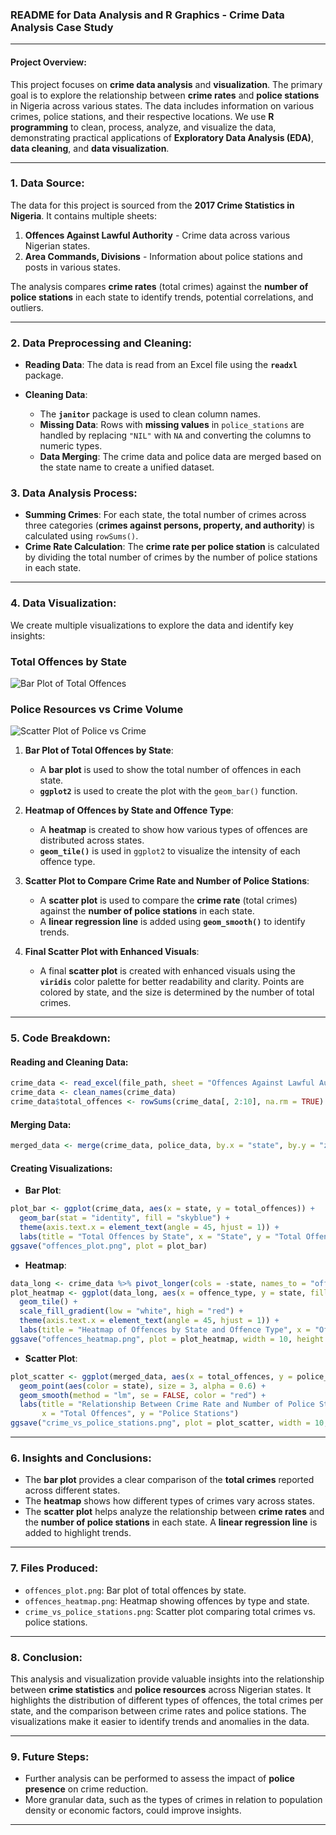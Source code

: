 ### **README for Data Analysis and R Graphics - Crime Data Analysis Case Study**

---

#### **Project Overview:**

This project focuses on **crime data analysis** and **visualization**. The primary goal is to explore the relationship between **crime rates** and **police stations** in Nigeria across various states. The data includes information on various crimes, police stations, and their respective locations. We use **R programming** to clean, process, analyze, and visualize the data, demonstrating practical applications of **Exploratory Data Analysis (EDA)**, **data cleaning**, and **data visualization**.

---

### **1. Data Source:**

The data for this project is sourced from the **2017 Crime Statistics in Nigeria**. It contains multiple sheets:

1. **Offences Against Lawful Authority** - Crime data across various Nigerian states.
2. **Area Commands, Divisions** - Information about police stations and posts in various states.

The analysis compares **crime rates** (total crimes) against the **number of police stations** in each state to identify trends, potential correlations, and outliers.

---

### **2. Data Preprocessing and Cleaning:**

* **Reading Data**: The data is read from an Excel file using the **`readxl`** package.
* **Cleaning Data**:

  * The **`janitor`** package is used to clean column names.
  * **Missing Data**: Rows with **missing values** in `police_stations` are handled by replacing `"NIL"` with `NA` and converting the columns to numeric types.
  * **Data Merging**: The crime data and police data are merged based on the state name to create a unified dataset.

### **3. Data Analysis Process:**

* **Summing Crimes**: For each state, the total number of crimes across three categories (**crimes against persons, property, and authority**) is calculated using `rowSums()`.
* **Crime Rate Calculation**: The **crime rate per police station** is calculated by dividing the total number of crimes by the number of police stations in each state.

---

### **4. Data Visualization:**

We create multiple visualizations to explore the data and identify key insights:
### Total Offences by State
![Bar Plot of Total Offences](dashboard/offences_plot.png)

### Police Resources vs Crime Volume
![Scatter Plot of Police vs Crime](dashboard/police_vs_crimes_improved.png)
1. **Bar Plot of Total Offences by State**:

   * A **bar plot** is used to show the total number of offences in each state.
   * **`ggplot2`** is used to create the plot with the `geom_bar()` function.

2. **Heatmap of Offences by State and Offence Type**:

   * A **heatmap** is created to show how various types of offences are distributed across states.
   * **`geom_tile()`** is used in `ggplot2` to visualize the intensity of each offence type.

3. **Scatter Plot to Compare Crime Rate and Number of Police Stations**:

   * A **scatter plot** is used to compare the **crime rate** (total crimes) against the **number of police stations** in each state.
   * A **linear regression line** is added using **`geom_smooth()`** to identify trends.

4. **Final Scatter Plot with Enhanced Visuals**:

   * A final **scatter plot** is created with enhanced visuals using the **`viridis`** color palette for better readability and clarity. Points are colored by state, and the size is determined by the number of total crimes.

---

### **5. Code Breakdown:**

#### **Reading and Cleaning Data:**

```r
crime_data <- read_excel(file_path, sheet = "Offences Against Lawful Auth.", skip = 1)
crime_data <- clean_names(crime_data)
crime_data$total_offences <- rowSums(crime_data[, 2:10], na.rm = TRUE)
```

#### **Merging Data:**

```r
merged_data <- merge(crime_data, police_data, by.x = "state", by.y = "zonal_hq", all.x = TRUE)
```

#### **Creating Visualizations:**

* **Bar Plot**:

```r
plot_bar <- ggplot(crime_data, aes(x = state, y = total_offences)) +
  geom_bar(stat = "identity", fill = "skyblue") +
  theme(axis.text.x = element_text(angle = 45, hjust = 1)) +
  labs(title = "Total Offences by State", x = "State", y = "Total Offences")
ggsave("offences_plot.png", plot = plot_bar)
```

* **Heatmap**:

```r
data_long <- crime_data %>% pivot_longer(cols = -state, names_to = "offence_type", values_to = "offence_count")
plot_heatmap <- ggplot(data_long, aes(x = offence_type, y = state, fill = offence_count)) +
  geom_tile() +
  scale_fill_gradient(low = "white", high = "red") +
  theme(axis.text.x = element_text(angle = 45, hjust = 1)) +
  labs(title = "Heatmap of Offences by State and Offence Type", x = "Offence Type", y = "State")
ggsave("offences_heatmap.png", plot = plot_heatmap, width = 10, height = 6, units = "in")
```

* **Scatter Plot**:

```r
plot_scatter <- ggplot(merged_data, aes(x = total_offences, y = police_stations)) +
  geom_point(aes(color = state), size = 3, alpha = 0.6) +
  geom_smooth(method = "lm", se = FALSE, color = "red") +  
  labs(title = "Relationship Between Crime Rate and Number of Police Stations",
       x = "Total Offences", y = "Police Stations")
ggsave("crime_vs_police_stations.png", plot = plot_scatter, width = 10, height = 6, units = "in")
```

---

### **6. Insights and Conclusions:**

* The **bar plot** provides a clear comparison of the **total crimes** reported across different states.
* The **heatmap** shows how different types of crimes vary across states.
* The **scatter plot** helps analyze the relationship between **crime rates** and the **number of police stations** in each state. A **linear regression line** is added to highlight trends.

---

### **7. Files Produced:**

* `offences_plot.png`: Bar plot of total offences by state.
* `offences_heatmap.png`: Heatmap showing offences by type and state.
* `crime_vs_police_stations.png`: Scatter plot comparing total crimes vs. police stations.

---

### **8. Conclusion:**

This analysis and visualization provide valuable insights into the relationship between **crime statistics** and **police resources** across Nigerian states. It highlights the distribution of different types of offences, the total crimes per state, and the comparison between crime rates and police stations. The visualizations make it easier to identify trends and anomalies in the data.

---

### **9. Future Steps:**

* Further analysis can be performed to assess the impact of **police presence** on crime reduction.
* More granular data, such as the types of crimes in relation to population density or economic factors, could improve insights.

---

